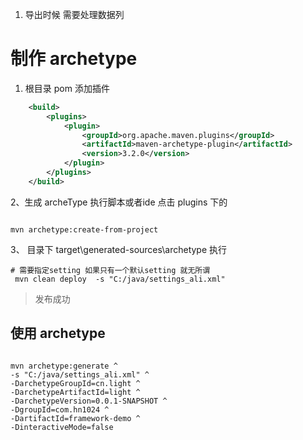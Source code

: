1. 导出时候 需要处理数据列

# 制作 archetype

1. 根目录 pom 添加插件

```xml
    <build>
        <plugins>
            <plugin>
                <groupId>org.apache.maven.plugins</groupId>
                <artifactId>maven-archetype-plugin</artifactId>
                <version>3.2.0</version>
            </plugin>
        </plugins>
    </build>
```

2、生成 archeType 执行脚本或者ide 点击 plugins 下的

```shell

mvn archetype:create-from-project

```

3、 目录下 target\generated-sources\archetype 执行

```shell
# 需要指定setting 如果只有一个默认setting 就无所谓
 mvn clean deploy  -s "C:/java/settings_ali.xml" 

```
> 发布成功

## 使用 archetype

```shell

mvn archetype:generate ^
-s "C:/java/settings_ali.xml" ^
-DarchetypeGroupId=cn.light ^
-DarchetypeArtifactId=light ^
-DarchetypeVersion=0.0.1-SNAPSHOT ^
-DgroupId=com.hn1024 ^
-DartifactId=framework-demo ^
-DinteractiveMode=false

```
